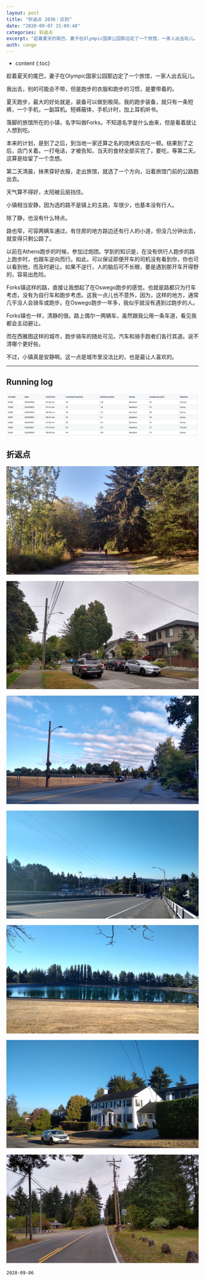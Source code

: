 ```yaml
---
layout: post
title: "折返点 2036｜区别"
date: "2020-09-07 15:09:48"
categories: 折返点
excerpt: "趁着夏天的尾巴，妻子在Olympic国家公园那边定了一个旅馆，一家人出去玩儿。 我出去，别的可能会不带，但是跑步的衣服和跑步的习惯，是要带着的。..."
auth: conge
---
```

* content
{:toc}

趁着夏天的尾巴，妻子在Olympic国家公园那边定了一个旅馆，一家人出去玩儿。

我出去，别的可能会不带，但是跑步的衣服和跑步的习惯，是要带着的。

夏天跑步，最大的好处就是，装备可以做到极简。我的跑步装备，就只有一条短裤，一个手机，一副耳机。短裤蔽体，手机计时，加上耳机听书。

落脚的旅馆所在的小镇，名字叫做Forks。不知道名字是什么由来，但是看着就让人想到吃。

本来的计划，是到了之后，到当地一家还算之名的烧烤店去吃一顿。结果到了之后，店门关着。一打电话，才被告知，当天的食材全部买完了，要吃，等第二天。这算是给留了一个念想。

第二天清晨，抹黑穿好衣服，走出旅馆，就选了一个方向，沿着旅馆门前的公路跑出去。

天气算不得好，太阳被云层挡住。

小镇相当安静，因为选的路不是镇上的主路，车很少，也基本没有行人。

除了静，也没有什么特点。

路也窄，可容两辆车通过。有住房的地方路边还有行人的小道，但没几分钟出去，就变得只剩公路了。

以前在Athens跑步的时候，参加过炮团。学到的知识是，在没有供行人跑步的路上跑步时，也跟车逆向而行。如此，可以保证即便开车的司机没有看到你，你也可以看到他，而及时避让。如果不逆行，人的脑后可不长眼，要是遇到那开车开得野的，容易出危险。

Forks镇这样的路，直接让我想起了在Oswego跑步的感觉。也就是路都只为行车考虑，没有为自行车和跑步考虑。这我一点儿也不意外，因为，这样的地方，通常几乎没人会骑车或跑步。在Oswego跑步一年多，我似乎就没有遇到过跑步的人。

Forks镇也一样，清静的很。路上偶尔一两辆车，虽然跟我公用一条车道，看见我都会主动避让。

而在西雅图这样的城市，跑步骑车的随处可见。汽车和骑手跑者们各行其道。说不清哪个更好些。

不过，小镇真是安静啊。这一点是城市里没法比的，也是最让人喜欢的。

-----

## Running log
![Running log week 36， 2020](/assets/images/折返点/118382-1e879ec8be47523d.png)

## 折返点
![20200830.jpg](/assets/images/折返点/118382-a0d0f03816fa6748.jpg)

![20200831.jpg](/assets/images/折返点/118382-daae53056ae4b171.jpg)

![20200901.jpg](/assets/images/折返点/118382-732db0ac3063cff1.jpg)

![20200902.jpg](/assets/images/折返点/118382-c820a4db3b4edbab.jpg)

![20200903.jpg](/assets/images/折返点/118382-7f3f8335b60c0ce7.jpg)

![20200904.jpg](/assets/images/折返点/118382-2c2bbcd7bc34004d.jpg)

![20200905.jpg](/assets/images/折返点/118382-155785a18d993c26.jpg)


```
2020-09-06
```
